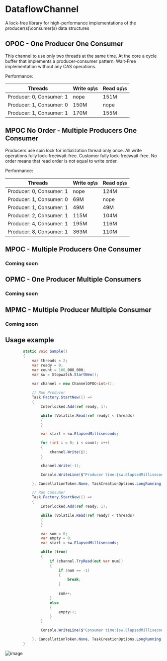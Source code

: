# DataflowChannel
A lock-free library for high-performance implementations of the producer(s)\consumer(s) data structures

## OPOC - One Producer One Consumer
This channel to use only two threads at the same time.
At the core a cycle buffer that implements a producer-consumer pattern. 
Wait-Free implementation without any CAS operations.

Performance:

| Threads | Write op\s | Read op\s |
| ------------- | ------------- | ------------- |
| Producer: 0, Consumer: 1 | nope |  151M|
| Producer: 1, Consumer: 0 | 150M | nope |
| Producer: 1, Consumer: 1 | 170M |  155M |

## MPOC No Order - Multiple Producers One Consumer
Producers use spin lock for initialization thread only once. 
All write operations fully lock-free\wait-free.
Customer fully lock-free\wait-free.
No order means that read order is not equal to write order.
    
Performance:

| Threads | Write op\s | Read op\s |
| ------------- | ------------- | ------------- |
| Producer: 0, Consumer: 1 | nope |  124M|
| Producer: 1, Consumer: 0 | 69M | nope |
| Producer: 1, Consumer: 1 | 49M |  49M |
| Producer: 2, Consumer: 1 | 115M |  104M |
| Producer: 4, Consumer: 1 | 195M |  116M |
| Producer: 8, Consumer: 1 | 363M |  110M |

## MPOC - Multiple Producers One Consumer
### Coming soon
## OPMC - One Producer Multiple Consumers
### Coming soon
## MPMC - Multiple Producer Multiple Consumer
### Coming soon

## Usage example
```c#
        static void Sample()
        {
            var threads = 2;
            var ready = 0;
            var count = 100_000_000;
            var sw = Stopwatch.StartNew();
            
            var channel = new ChannelOPOC<int>();

            // Run Producer
            Task.Factory.StartNew(() =>
            {
                Interlocked.Add(ref ready, 1);

                while (Volatile.Read(ref ready) < threads)
                {
                }

                var start = sw.ElapsedMilliseconds;

                for (int i = 0; i < count; i++)
                {
                    channel.Write(i);
                }

                channel.Write(-1);

                Console.WriteLine($"Producer time:{sw.ElapsedMilliseconds - start}, thread:{Thread.CurrentThread.ManagedThreadId}");

            }, CancellationToken.None, TaskCreationOptions.LongRunning, TaskScheduler.Default);

            // Run Consumer
            Task.Factory.StartNew(() =>
            {
                Interlocked.Add(ref ready, 1);

                while (Volatile.Read(ref ready) < threads)
                {
                }

                var sum = 0;
                var empty = 0;
                var start = sw.ElapsedMilliseconds;

                while (true)
                {
                    if (channel.TryRead(out var num))
                    {
                        if (num == -1)
                        {
                            break;
                        }
                        
                        sum++;
                    }
                    else
                    {
                        empty++;
                    }
                }

                Console.WriteLine($"Consumer time:{sw.ElapsedMilliseconds - start}, thread:{Thread.CurrentThread.ManagedThreadId}, sum:{sum}, empty reads:{empty}");

            }, CancellationToken.None, TaskCreationOptions.LongRunning, TaskScheduler.Default);
        }
```

![image](https://user-images.githubusercontent.com/41398/166560940-29b32816-da3c-429d-ab1a-c4f9963acb46.png)
